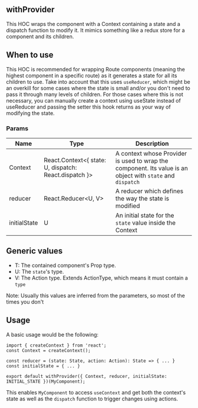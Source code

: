 ## withProvider

This HOC wraps the component with a Context containing a state and a dispatch function to modify it. It mimics something like a redux store for a component and its children.

## When to use

This HOC is recommended for wrapping Route components (meaning the highest component in a specific route) as it generates a state for all its children to use. Take into account that this uses `useReducer`, which might be an overkill for some cases where the state is small and/or you don't need to pass it through many levels of children.
For those cases where this is not necessary, you can manually create a context using useState instead of useReducer and passing the setter this hook returns as your way of modifying the state.

### Params

| Name         | Type                                                     | Description                                                                                                |
|--------------|----------------------------------------------------------|------------------------------------------------------------------------------------------------------------|
| Context      | React.Context<{ state: U, dispatch: React.dispatch<V> }> | A context whose Provider is used to wrap the component. Its value is an object with `state` and `dispatch` |
| reducer      | React.Reducer<U, V>                                      | A reducer which defines the way the state is modified                                                      |
| initialState | U                                                        | An initial state for the `state` value inside the Context                                                  |

## Generic values

- T: The contained component's Prop type.
- U: The `state`'s type.
- V: The Action type. Extends ActionType, which means it must contain a `type`

Note: Usually this values are inferred from the parameters, so most of the times you don't 

## Usage

A basic usage would be the following:

```
import { createContext } from 'react';
const Context = createContext();

const reducer = (state: State, action: Action): State => { ... }
const initialState = { ... }

export default withProvider({ Context, reducer, initialState: INITIAL_STATE })(MyComponent);
```

This enables `MyComponent` to access `useContext` and get both the context's state as well as the `dispatch` function to trigger changes using actions.
